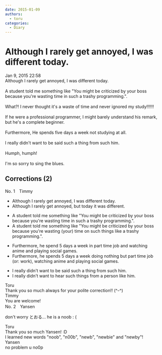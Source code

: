 ```yaml
---
date: 2015-01-09
authors:
  - toru
categories:
  - Diary
---
```


<h1 id="subject_show">Although I rarely get annoyed, I was different today.</h1>
<div class="date">Jan 9, 2015 22:58</div>
<div id="post"><div id="body_show_ori">
Although I rarely get annoyed, I was different today.<br/><br/>A student told me something like "You might be criticized by your boss because you're wasting time in such a trashy programming.".<br/><br/>What?!  I never thought it's a waste of time and never ignored my study!!!!!!<br/><br/>If he were a professional programmer, I might barely understand his remark, but he's a complete beginner.<br/><br/>Furthermore, He spends five days a week not studying at all.<br/><br/>I really didn't want to be said such a thing from such him.<br/><br/>Humph, humph!<br/><br/>I'm so sorry to sing the blues.
</div></div>

<!-- more -->


## Corrections (2)
<div id="block"><div class="first_name"> No. 1　<span class="just_name">Timmy</span></div><div id="block2">
<ul class="correction_field">
<li class="incorrect">Although I rarely get annoyed, I was different today.</li>
<li class="corrected correct">
Although I rarely get annoyed, <span class="f_blue">but</span> today it was different.
</li>
</ul>
<ul class="correction_field">
<li class="incorrect">A student told me something like "You might be criticized by your boss because you're wasting time in such a trashy programming.".</li>
<li class="corrected correct">
A student told me something like "You might be criticized by your boss because you're wasting (<span class="f_blue">your</span>) time <span class="f_blue">o</span>n such <span class="f_blue">things like</span> a trashy programming.".
</li>
</ul>
<ul class="correction_field">
<li class="incorrect">Furthermore, he spend 5 days a week in part time job and watching anime and playing social games.</li>
<li class="corrected correct">
Furthermore, he spend<span class="f_blue">s</span> 5 days a week <span class="f_blue">doing</span> <span class="f_blue">nothing but </span>part time job (or: work), watching anime and playing social games.
</li>
</ul>
<ul class="correction_field">
<li class="incorrect">I really didn't want to be said such a thing from such him.</li>
<li class="corrected correct">
I really didn't want to <span class="f_blue">hear</span> such thing<span class="f_blue">s</span> from <span class="f_blue">a</span> <span class="f_blue">person like him</span>.
</li>
</ul>
</div><div class="name"><span class="just_name">Toru</span><br>
Thank you so much always for your polite correction!! (^-^)
</div>
<div class="name"><span class="just_name">Timmy</span><br>
You are welcome! 
</div>
</div>
<div id="block"><div class="first_name"> No. 2　<span class="just_name">Yansen</span></div><div id="block2">
<p class="comment_small">
 don't worry とおる... he is a noob : (
</p>

</div><div class="name"><span class="just_name">Toru</span><br>
Thank you so much Yansen! :D<br/>I learned new words "noob", "n00b", "newb", "newbie" and "newby"!
</div>
<div class="name"><span class="just_name">Yansen</span><br>
no problem u no0p
</div>
</div>
